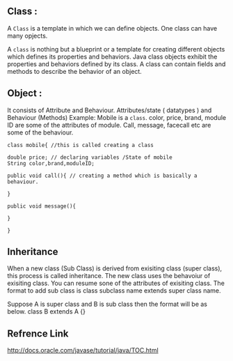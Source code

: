 ## Class :

A `Class` is a template in which we can define objects. One class can have many opjects.  
 
A `class` is nothing but a blueprint or a template for creating different objects which defines its properties and behaviors. Java class objects exhibit the properties and behaviors defined by its class. A class can contain fields and methods to describe the behavior of an object.

## Object : 

It consists of Attribute and Behaviour. Attributes/state ( datatypes ) and Behaviour (Methods)
Example: Mobile is a `class`. color, price, brand, module ID are some of the attributes of module. Call, message, facecall etc are           some of the behaviour.  
```
class mobile{ //this is called creating a class

double price; // declaring variables /State of mobile
String color,brand,moduleID;

public void call(){ // creating a method which is basically a behaviour. 

}

public void message(){

}

}
```
## Inheritance

When a new class (Sub Class) is derived from exisiting class (super class), this process is called inheritance. The new class uses the behavoiur of exisiting class. You can resume sone of the attributes of exisiting class. The format to add sub class is class subclass name extends super class name.

Suppose A is super class and B is sub class then the format will be as below. 
class B extends A {}


## Refrence Link

http://docs.oracle.com/javase/tutorial/java/TOC.html
